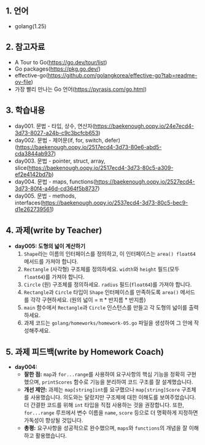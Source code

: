 ## 1. 언어
- golang(1.25)

## 2. 참고자료
- A Tour to Go(https://go.dev/tour/list)
- Go packages(https://pkg.go.dev/)
- effective-go(https://github.com/golangkorea/effective-go?tab=readme-ov-file)
- 가장 빨리 만나는 Go 언어(https://pyrasis.com/go.html)

## 3. 학습내용
- day001. 문법 - 타입, 상수, 연산자(https://baekenough.oopy.io/24e7ecd4-3d73-8027-a24b-c9c3bcfcb653)
- day002. 문법 - 제어문(if, for, switch, defer)(https://baekenough.oopy.io/2517ecd4-3d73-80e6-abd5-cda3844ab937)
- day003. 문법 - pointer, struct, array, slice(https://baekenough.oopy.io/2517ecd4-3d73-80c5-a309-ef2e4142bd7b)
- day004. 문법 - maps, functions(https://baekenough.oopy.io/2527ecd4-3d73-80f4-a46d-cd364f5b8737)
- day005. 문법 - methods, interfaces(https://baekenough.oopy.io/2537ecd4-3d73-80c5-bec9-d1e262739561)

## 4. 과제(write by Teacher)
- **day005: 도형의 넓이 계산하기**
  1. `Shape`라는 이름의 인터페이스를 정의하고, 이 인터페이스는 `area() float64` 메서드를 가져야 합니다.
  2. `Rectangle` (사각형) 구조체를 정의하세요. `width`와 `height` 필드(모두 `float64`)를 가져야 합니다.
  3. `Circle` (원) 구조체를 정의하세요. `radius` 필드(`float64`)를 가져야 합니다.
  4. `Rectangle`과 `Circle` 타입이 `Shape` 인터페이스를 만족하도록 `area()` 메서드를 각각 구현하세요. (원의 넓이 = π * 반지름 * 반지름)
  5. `main` 함수에서 `Rectangle`과 `Circle` 인스턴스를 만들고 각 도형의 넓이를 출력하세요.
  6. 과제 코드는 `golang/homeworks/homework-05.go` 파일을 생성하여 그 안에 작성해주세요.

    
## 5. 과제 피드백(write by Homework Coach)
- **day004:**
  - **잘한 점:** `map`과 `for...range`를 사용하여 요구사항의 핵심 기능을 정확히 구현했으며, `printScores` 함수로 기능을 분리하여 코드 구조를 잘 설계했습니다.
  - **개선 제안:** 과제는 `map[string]int`를 요구했으나 `map[string]Score` 구조체를 사용했습니다. 의도와는 달랐지만 구조체에 대한 이해도를 보여주었습니다. 더 간결한 코드를 위해 `int` 타입을 직접 사용하는 것을 권장합니다. 또한, `for...range` 루프에서 변수 이름을 `name`, `score` 등으로 더 명확하게 지정하면 가독성이 향상될 것입니다.
  - **총평:** 요구사항을 성공적으로 완수했으며, `maps`와 `functions`의 개념을 잘 이해하고 활용했습니다.
    